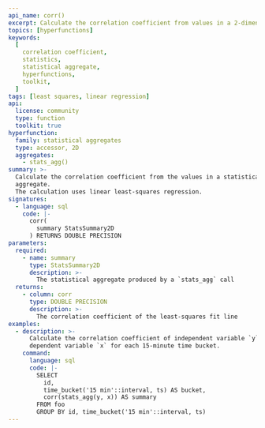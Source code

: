 ```yaml
---
api_name: corr()
excerpt: Calculate the correlation coefficient from values in a 2-dimensional `StatsSummary`
topics: [hyperfunctions]
keywords:
  [
    correlation coefficient,
    statistics,
    statistical aggregate,
    hyperfunctions,
    toolkit,
  ]
tags: [least squares, linear regression]
api:
  license: community
  type: function
  toolkit: true
hyperfunction:
  family: statistical aggregates
  type: accessor, 2D
  aggregates:
    - stats_agg()
summary: >-
  Calculate the correlation coefficient from the values in a statistical
  aggregate.
  The calculation uses linear least-squares regression.
signatures:
  - language: sql
    code: |-
      corr(
        summary StatsSummary2D
      ) RETURNS DOUBLE PRECISION
parameters:
  required:
    - name: summary
      type: StatsSummary2D
      description: >-
        The statistical aggregate produced by a `stats_agg` call
  returns:
    - column: corr
      type: DOUBLE PRECISION
      description: >-
        The correlation coefficient of the least-squares fit line
examples:
  - description: >-
      Calculate the correlation coefficient of independent variable `y` and
      dependent variable `x` for each 15-minute time bucket.
    command:
      language: sql
      code: |-
        SELECT
          id,
          time_bucket('15 min'::interval, ts) AS bucket,
          corr(stats_agg(y, x)) AS summary
        FROM foo
        GROUP BY id, time_bucket('15 min'::interval, ts)
---
```



